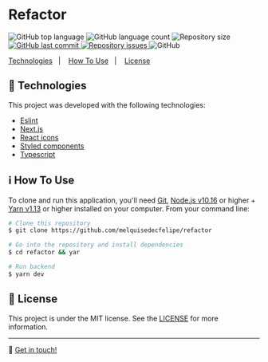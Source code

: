 <h1>
    Refactor
    <br>
</h1>

<p>
  <img alt="GitHub top language" src="https://img.shields.io/github/languages/top/melquisedecfelipe/refactor.svg">

  <img alt="GitHub language count" src="https://img.shields.io/github/languages/count/melquisedecfelipe/refactor.svg">

  <img alt="Repository size" src="https://img.shields.io/github/repo-size/melquisedecfelipe/refactor.svg">

  <a href="https://github.com/melquisedecfelipe/refactor/commits/master">
    <img alt="GitHub last commit" src="https://img.shields.io/github/last-commit/melquisedecfelipe/refactor.svg">
  </a>

  <a href="https://github.com/melquisedecfelipe/refactor/issues">
    <img alt="Repository issues" src="https://img.shields.io/github/issues/melquisedecfelipe/refactor.svg">
  </a>

  <img alt="GitHub" src="https://img.shields.io/github/license/melquisedecfelipe/refactor.svg">
</p>

<p>
  <a href="#rocket-technologies">Technologies</a>&nbsp;&nbsp;&nbsp;|&nbsp;&nbsp;&nbsp;
  <a href="#information_source-how-to-use">How To Use</a>&nbsp;&nbsp;&nbsp;|&nbsp;&nbsp;&nbsp;
  <a href="#memo-license">License</a>
</p>

## :rocket: Technologies

This project was developed with the following technologies:

- [Eslint](https://eslint.org/)
- [Next.js](https://nextjs.org/)
- [React icons](https://react-icons.netlify.com/)
- [Styled components](https://styled-components.com/)
- [Typescript](https://www.typescriptlang.org/)

## :information_source: How To Use

To clone and run this application, you'll need [Git](https://git-scm.com), [Node.js v10.16](https://nodejs.org/) or higher + [Yarn v1.13](https://yarnpkg.com/) or higher installed on your computer. From your command line:

```bash
# Clone this repository
$ git clone https://github.com/melquisedecfelipe/refactor

# Go into the repository and install dependencies
$ cd refactor && yar

# Run backend
$ yarn dev
```

## :memo: License

This project is under the MIT license. See the [LICENSE](https://github.com/melquisedecfelipe/refactor/blob/master/LICENSE) for more information.

---

:wave: [Get in touch!](https://www.linkedin.com/in/melquisedecfelipe/)
